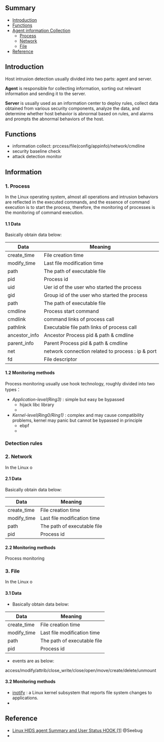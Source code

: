 ## Summary
 - [Introduction](#introduction)
 - [Functions](#functions)
 - [Agent information Collection](#information)
   - [Process](#1-process)
   - [Network](#2-network)
   - [File](#3-file)
- [Reference](#reference)

## Introduction
   Host intrusion detection usually divided into two parts: agent and server.
   
   **Agent** is responsible for collecting information, sorting out relevant information and sending it to the server.
   
   **Server** is usually used as an information center to deploy rules, collect data obtained from various security components, analyze the data, and determine whether host behavior is abnormal based on rules, and alarms and prompts the abnormal behaviors of the host.
   
## Functions
- information collect: prccess/file(config/appinfo)/network/cmdline
- security baseline check
- attack detection monitor



## Information
### 1. Process 
  In the Linux operating system, almost all operations and intrusion behaviors are reflected in the executed commands, and the essence of command execution is to start the process, therefore, the monitoring of processes is the monitoring of command execution.
#### 1.1 Data  
  Basically obtain data below:
 
| Data  | Meaning |
| ------------- | ------------- |
| create_time | File creation time  |
| modify_time | Last file modification time  |
| path | The path of executable file  |
| pid | Process id  |
| uid | Uer id of the user who started the process  |
| gid | Group id of the user who started the process  |
| path | The path of executable file  |
| cmdline | Process start command  |
| cmdlink | command links of process call  |
| pathlink | Executable file path links of process call  |
| ancestor_info | Ancestor Process pid & path & cmdline |
| parent_info | Parent Process pid & path & cmdline |
| net |  network connection related to process : ip & port  |
| fd | File descriptor |  

#### 1.2 Monitoring methods 
  Process monitoring usually use hook technology, roughly divided into two types：
- _Application-level(Ring3)_ : simple but easy be bypassed
  -  hijack libc library
  -  
- _Kernel-level(Ring0/Ring1)_ :  complex and may cause compatibility problems, kernel may panic but cannot be bypassed in principle
  - ebpf
  - 
### Detection rules


### 2. Network 
  In the Linux o
  
#### 2.1 Data  
  Basically obtain data below:
 
| Data  | Meaning |
| ------------- | ------------- |
| create_time | File creation time  |
| modify_time | Last file modification time  |
| path | The path of executable file  |
| pid | Process id  |

#### 2.2 Monitoring methods 
  Process monitoring
  
  
### 3. File 
  In the Linux o
  
  
#### 3.1 Data  
- Basically obtain data below:
 
| Data  | Meaning |
| ------------- | ------------- |
| create_time | File creation time  |
| modify_time | Last file modification time  |
| path | The path of executable file  |
| pid | Process id  |

- events are as below:
  
 access/modify/attrib/close_write/close/open/move/create/delete/unmount


#### 3.2 Monitoring methods 
  - [inotify](https://medium.com/100-days-of-linux/an-introduction-to-file-system-monitoring-tools-afd99164ce66) : a Linux kernel subsystem that reports file system changes to applications.
  - 

## Reference
- [Linux HIDS agent Summary and User Status HOOK [1]](https://paper.seebug.org/1104/)  @Seebug
- 
